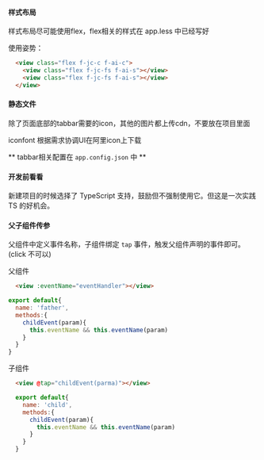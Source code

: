 
#### 样式布局
样式布局尽可能使用flex，flex相关的样式在 app.less 中已经写好

使用姿势：
```html
  <view class="flex f-jc-c f-ai-c">
    <view class="flex f-jc-fs f-ai-s"></view>
    <view class="flex f-jc-fs f-ai-s"></view>
  </view>
```

#### 静态文件

除了页面底部的tabbar需要的icon，其他的图片都上传cdn，不要放在项目里面

iconfont 根据需求协调UI在阿里icon上下载


** tabbar相关配置在 `app.config.json` 中 **


#### 开发前看看

新建项目的时候选择了 TypeScript 支持，鼓励但不强制使用它。但这是一次实践 TS 的好机会。


#### 父子组件传参

父组件中定义事件名称，子组件绑定 `tap` 事件，触发父组件声明的事件即可。(click 不可以)

父组件
```html
  <view :eventName="eventHandler"></view>
```

```js
export default{
  name: 'father',
  methods:{
    childEvent(param){
      this.eventName && this.eventName(param)
    }
  }
}
```

子组件

```html
  <view @tap="childEvent(parma)"></view>
```

```js
  export default{
    name: 'child',
    methods:{
      childEvent(param){
        this.eventName && this.eventName(param)
      }
    }
  }
```